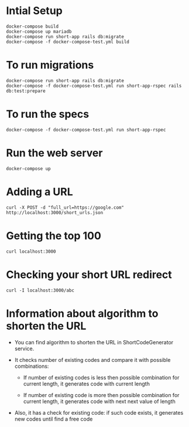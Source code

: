# Intial Setup

    docker-compose build
    docker-compose up mariadb
    docker-compose run short-app rails db:migrate
    docker-compose -f docker-compose-test.yml build

# To run migrations

    docker-compose run short-app rails db:migrate
    docker-compose -f docker-compose-test.yml run short-app-rspec rails db:test:prepare

# To run the specs

    docker-compose -f docker-compose-test.yml run short-app-rspec

# Run the web server

    docker-compose up

# Adding a URL

    curl -X POST -d "full_url=https://google.com" http://localhost:3000/short_urls.json

# Getting the top 100

    curl localhost:3000

# Checking your short URL redirect

    curl -I localhost:3000/abc

# Information about algorithm to shorten the URL
  - You can find algorithm to shorten the URL in ShortCodeGenerator service.
  - It checks number of existing codes and compare it with possible combinations:

      - If number of existing codes is less then possible combination for current length, it generates code with current length

      - If number of existing code is more then possible combination for current length, it generates code with next next value of length

-   Also, it has a check for existing code: if such code exists, it generates new codes until find a free code
